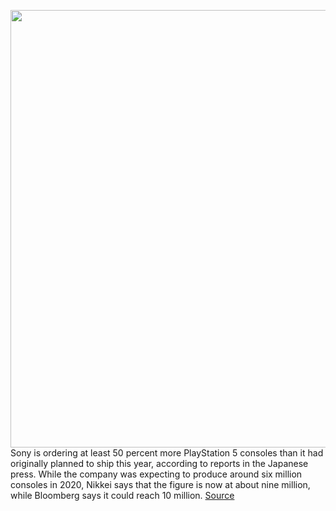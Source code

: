 <img src='https://cdn.vox-cdn.com/thumbor/PJpa4Nv9rahj8cC_ymE637s_700=/0x0:2048x1365/1200x800/filters:focal(861x520:1187x846)/cdn.vox-cdn.com/uploads/chorus_image/image/67059350/horizontal.0.jpg' width='700px' /><br/>
Sony is ordering at least 50 percent more PlayStation 5 consoles than it had originally planned to ship this year, according to reports in the Japanese press. While the company was expecting to produce around six million consoles in 2020, Nikkei says that the figure is now at about nine million, while Bloomberg says it could reach 10 million.
<a href='https://www.theverge.com/2020/7/15/21325260/sony-ps5-oculus-stock-orders-manufacturing-increase'> Source <a/>